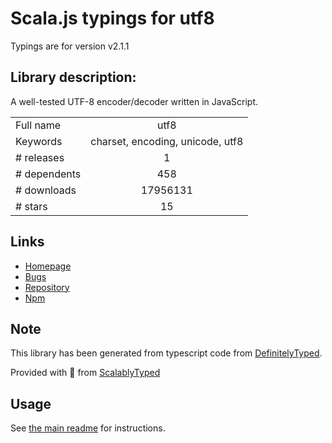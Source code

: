 
# Scala.js typings for utf8

Typings are for version v2.1.1

## Library description:
A well-tested UTF-8 encoder/decoder written in JavaScript.

|                    |                 |
| ------------------ | :-------------: |
| Full name          | utf8 |
| Keywords           | charset, encoding, unicode, utf8 |
| # releases         | 1 |
| # dependents       | 458 |
| # downloads        | 17956131 |
| # stars            | 15 |

## Links
- [Homepage](https://mths.be/utf8js)
- [Bugs](https://github.com/mathiasbynens/utf8.js/issues)
- [Repository](https://github.com/mathiasbynens/utf8.js)
- [Npm](https://www.npmjs.com/package/utf8)
    


## Note
This library has been generated from typescript code from [DefinitelyTyped](https://definitelytyped.org).

Provided with :purple_heart: from [ScalablyTyped](https://github.com/oyvindberg/ScalablyTyped)

## Usage
See [the main readme](../../readme.md) for instructions.



